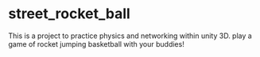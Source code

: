 # street_rocket_ball
This is a project to practice physics and networking within unity 3D. play a game of rocket jumping basketball with your buddies!
